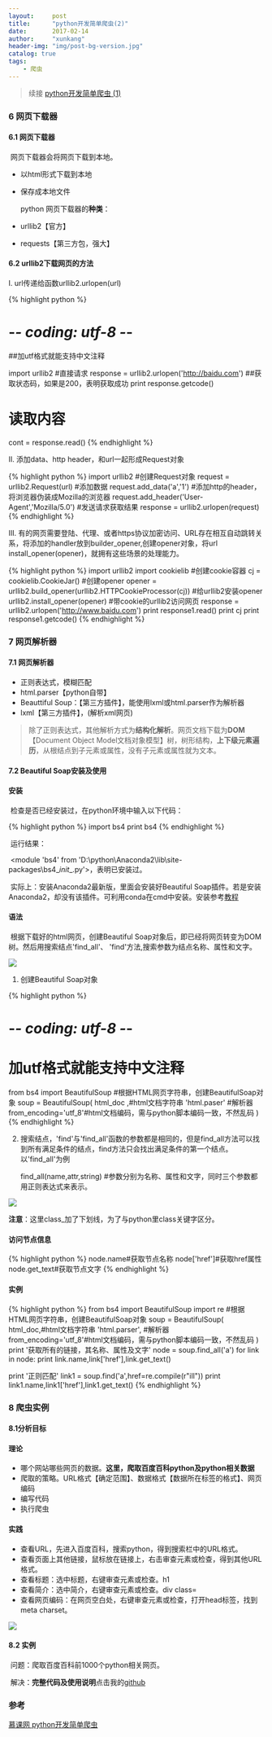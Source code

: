 ```yaml
---
layout:     post
title:      "python开发简单爬虫(2)"
date:       2017-02-14
author:     "xunkang"
header-img: "img/post-bg-version.jpg"
catalog: true
tags:
    - 爬虫
---
```



> 续接 [python开发简单爬虫 (1)]()

### 6 网页下载器

#### 6.1 网页下载器

​	网页下载器会将网页下载到本地。

+ 以html形式下载到本地
+ 保存成本地文件

  python 网页下载器的**种类**：

+ urllib2【官方】 
+ requests【第三方包，强大】

#### 6.2 urllib2下载网页的方法

I. url传递给函数urllib2.urlopen(url)

{% highlight python %}
# -*- coding: utf-8 -*-
##加utf格式就能支持中文注释

import urllib2
#直接请求
response = urllib2.urlopen('http://baidu.com')
##获取状态码，如果是200，表明获取成功
print response.getcode()
# 读取内容
cont = response.read()
{% endhighlight %}

II. 添加data、http header，和url一起形成Request对象

{% highlight python %}
import urllib2
#创建Request对象
request = urllib2.Request(url)
#添加数据
request.add_data('a','1')
#添加http的header，将浏览器伪装成Mozilla的浏览器
request.add_header('User-Agent','Mozilla/5.0')
#发送请求获取结果
response = urllib2.urlopen(request)
{% endhighlight %}

III. 有的网页需要登陆、代理、或者https协议加密访问、URL存在相互自动跳转关系，将添加的handler放到builder_opener,创建opener对象，将url install_opener(opener)，就拥有这些场景的处理能力。


{% highlight python %}
import urllib2
import cookielib
#创建cookie容器
cj = cookielib.CookieJar()
#创建opener
opener = urllib2.build_opener(urllib2.HTTPCookieProcessor(cj))
#给urllib2安装opener
urllib2.install_opener(opener)
#带cookie的urllib2访问网页
response = urllib2.urlopen('http://www.baidu.com')
print response1.read()
print cj
print response1.getcode()
{% endhighlight %}

### 7 网页解析器

#### 7.1 网页解析器

+ 正则表达式，模糊匹配
+ html.parser【python自带】
+ Beauttiful Soup：【第三方插件】，能使用lxml或html.parser作为解析器
+ lxml【第三方插件】，(解析xml网页)

> 除了正则表达式，其他解析方式为**结构化解析**。网页文档下载为**DOM**【Document Object Model文档对象模型】树，树形结构，**上下级元素遍历**，从根结点到子元素或属性，没有子元素或属性就为文本。

#### 7.2 Beautiful Soap安装及使用

#### 安装

​	检查是否已经安装过，在python环境中输入以下代码：

{% highlight python %}
import bs4
print bs4
{% endhighlight %}

​	运行结果：

​	<module 'bs4' from 'D:\python\Anaconda2\lib\site-packages\bs4\__init__.py'>，表明已安装过。

​	实际上：安装Anaconda2最新版，里面会安装好Beautiful Soap插件。若是安装Anaconda2，却没有该插件。可利用conda在cmd中安装。安装参考[教程](http://www.jianshu.com/p/d2e15200ee9b)

#### 语法

​	根据下载好的html网页，创建Beautiful Soap对象后，即已经将网页转变为DOM树。然后用搜索结点'find_all'、 'find'方法,搜索参数为结点名称、属性和文字。

![](/img/soup.png)

1. 创建Beautiful Soap对象

{% highlight python %}
# -*- coding: utf-8 -*-
# 加utf格式就能支持中文注释

from bs4 import BeautifulSoup
#根据HTML网页字符串，创建BeautifulSoap对象
soup = BeautifulSoup(
    html_doc ,#html文档字符串
    'html.paser' #解析器
    from_encoding='utf_8'#html文档编码，需与python脚本编码一致，不然乱码
)
{% endhighlight %}

2. 搜索结点，'find'与'find_all'函数的参数都是相同的，但是find_all方法可以找到所有满足条件的结点，find方法只会找出满足条件的第一个结点。以'find_all'为例

   find_all(name,attr,string)	#参数分别为名称、属性和文字，同时三个参数都用正则表达式来表示。

![](/img/find.png)

​	**注意**：这里class_加了下划线，为了与python里class关键字区分。

#### 访问节点信息

{% highlight python %}
node.name#获取节点名称
node['href']#获取href属性
node.get_text#获取节点文字
{% endhighlight %}

#### 实例

{% highlight python %}
from bs4 import BeautifulSoup
import re
#根据HTML网页字符串，创建BeautifulSoap对象
soup = BeautifulSoup(
    html_doc,#html文档字符串
    'html.parser', #解析器
    from_encoding='utf_8'#html文档编码，需与python脚本编码一致，不然乱码
)
print '获取所有的链接，其名称、属性及文字'
node = soup.find_all('a')
for link in node:
    print link.name,link['href'],link.get_text()

print '正则匹配'
link1 = soup.find('a',href=re.compile(r"ill"))
print link1.name,link1['href'],link1.get_text()
{% endhighlight %}

### 8 爬虫实例

#### 8.1分析目标

#### 理论

+ 哪个网站哪些网页的数据。**这里，爬取百度百科python及python相关数据**
+ 爬取的策略。URL格式【确定范围】、数据格式【数据所在标签的格式】、网页编码
+ 编写代码
+ 执行爬虫

#### 实践

+ 查看URL，先进入百度百科，搜索python，得到搜索栏中的URL格式。
+ 查看页面上其他链接，鼠标放在链接上，右击审查元素或检查，得到其他URL格式。
+ 查看标题：选中标题，右键审查元素或检查。h1
+ 查看简介：选中简介，右键审查元素或检查。div class=
+ 查看网页编码：在网页空白处，右键审查元素或检查，打开head标签，找到meta charset。

![](/img/example.png)

#### 8.2 实例

​	问题：爬取百度百科前1000个python相关网页。

​	解决：**完整代码及使用说明**点击我的[github](https://github.com/amilyk/spider)

### 参考


[慕课网 python开发简单爬虫](http://www.imooc.com/learn/563)


